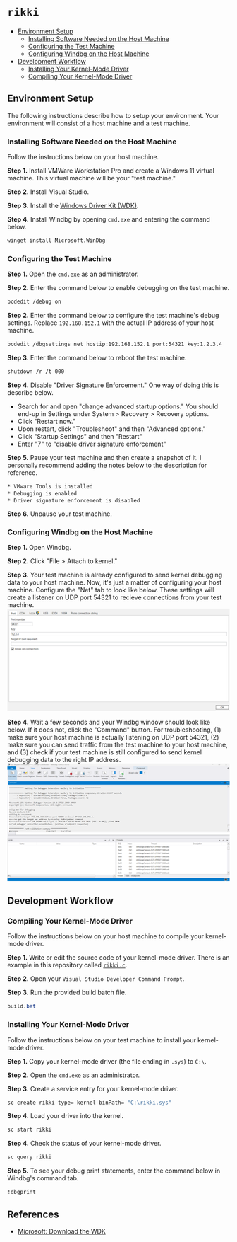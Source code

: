 # `rikki`
* [Environment Setup](#environment-setup)
  * [Installing Software Needed on the Host Machine](#installing-software-needed-on-the-host-machine)
  * [Configuring the Test Machine](#configuring-the-test-machine)
  * [Configuring Windbg on the Host Machine](#configuring-windbg-on-the-host-machine)
* [Development Workflow](#development-workflow)
  * [Installing Your Kernel-Mode Driver](#installing-your-kernel-mode-driver)
  * [Compiling Your Kernel-Mode Driver](#compiling-your-kernel-mode-driver)

## Environment Setup
The following instructions describe how to setup your environment. Your environment will consist of a host machine and a test machine. 

### Installing Software Needed on the Host Machine
Follow the instructions below on your host machine.

**Step 1.** Install VMWare Workstation Pro and create a Windows 11 virtual machine. This virtual machine will be your "test machine."

**Step 2.** Install Visual Studio.

**Step 3.** Install the [Windows Driver Kit (WDK)](https://go.microsoft.com/fwlink/?linkid=2297653).

**Step 4.** Install Windbg by opening `cmd.exe` and entering the command below.
```bash
winget install Microsoft.WinDbg
```

### Configuring the Test Machine
**Step 1.** Open the `cmd.exe` as an administrator. 

**Step 2.** Enter the command below to enable debugging on the test machine.
```bash
bcdedit /debug on
```

**Step 2.** Enter the command below to configure the test machine's debug settings. Replace `192.168.152.1` with the actual IP address of your host machine. 
```bash
bcdedit /dbgsettings net hostip:192.168.152.1 port:54321 key:1.2.3.4
```

**Step 3.** Enter the command below to reboot the test machine.
```bash
shutdown /r /t 000
```

**Step 4.** Disable "Driver Signature Enforcement." One way of doing this is describe below.
* Search for and open "change advanced startup options." You should end-up in Settings under System > Recovery > Recovery options.
* Click "Restart now."
* Upon restart, click "Troubleshoot" and then "Advanced options."
* Click "Startup Settings" and then "Restart"
* Enter "7" to "disable driver signature enforcement"

**Step 5.** Pause your test machine and then create a snapshot of it. I personally recommend adding the notes below to the description for reference.
```
* VMware Tools is installed
* Debugging is enabled
* Driver signature enforcement is disabled
```

**Step 6.** Unpause your test machine.

### Configuring Windbg on the Host Machine
**Step 1.** Open Windbg. 

**Step 2.** Click "File > Attach to kernel."

**Step 3.** Your test machine is already configured to send kernel debugging data to your host machine. Now, it's just a matter of configuring your host machine. Configure the "Net" tab to look like below. These settings will create a listener on UDP port 54321 to recieve connections from your test machine. 
![WinDbg Host](windbg-host.png)

**Step 4.** Wait a few seconds and your Windbg window should look like below. If it does not, click the "Command" button. For troubleshooting, (1) make sure your host machine is actually listening on UDP port 54321, (2) make sure you can send traffic from the test machine to your host machine, and (3) check if your test machine is still configured to send kernel debugging data to the right IP address.
![WinDbg Host](windbg-host-2.png)

## Development Workflow
### Compiling Your Kernel-Mode Driver
Follow the instructions below on your host machine to compile your kernel-mode driver.

**Step 1.** Write or edit the source code of your kernel-mode driver. There is an example in this repository called [`rikki.c`](/rikki.c).

**Step 2.** Open your `Visual Studio Developer Command Prompt`.

**Step 3.** Run the provided build batch file.
```powershell
build.bat
```

### Installing Your Kernel-Mode Driver
Follow the instructions below on your test machine to install your kernel-mode driver.

**Step 1.** Copy your kernel-mode driver (the file ending in `.sys`) to `C:\`.

**Step 2.** Open the `cmd.exe` as an administrator. 

**Step 3.** Create a service entry for your kernel-mode driver.
```bash
sc create rikki type= kernel binPath= "C:\rikki.sys"
```

**Step 4.** Load your driver into the kernel.
```bash
sc start rikki
```

**Step 4.** Check the status of your kernel-mode driver.
```bash
sc query rikki
```

**Step 5.** To see your debug print statements, enter the command below in Windbg's command tab.
```bash
!dbgprint
```

## References
* [Microsoft: Download the WDK](https://learn.microsoft.com/en-us/windows-hardware/drivers/download-the-wdk)
